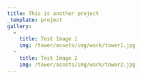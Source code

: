 ```yaml
---
title: This is another project
_template: project
gallery:
  - 
    title: Test Image 1
    img: /tower/assets/img/work/tower1.jpg
  - 
    title: Test Image 2
    img: /tower/assets/img/work/tower2.jpg
---
```

